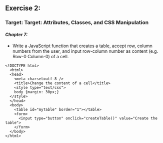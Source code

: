 ## Exercise 2:
### Target: Target: Attributes, Classes, and CSS Manipulation
#### _Chapter 7:_
- Write a JavaScript function that creates a table, accept row, column numbers from the user, and input row-column number as content (e.g. Row-0 Column-0) of a cell. 
```
<!DOCTYPE html>
  <html>
  <head>
    <meta charset=utf-8 />
    <title>Change the content of a cell</title>
    <style type="text/css">
    body {margin: 30px;}
  </style>  
  </head>
  <body>
    <table id="myTable" border="1"></table>
    <form>
      <input type="button" onclick="createTable()" value="Create the table">
    </form>
  </body>
</html>
```

